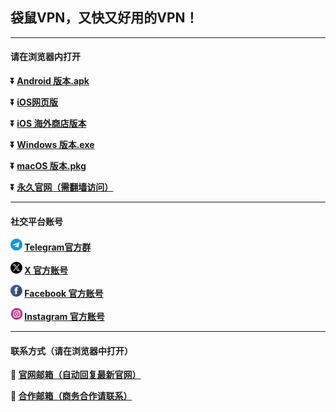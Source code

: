 ## 袋鼠VPN，又快又好用的VPN！ #
- - - -
#### 请在浏览器内打开

**:arrow_double_down: [Android 版本.apk](https://github.com/dsvpn/vpn/raw/main/file/daishu-v1.7.5-25-share.apk)**

**:arrow_double_down: [iOS网页版](https://dsvpn.github.io/vpn/web/login.html?channel=zhaohui)** 

**:arrow_double_down: [iOS 海外商店版本](https://apps.apple.com/app/id6504493100)**

**:arrow_double_down: [Windows 版本.exe](https://github.com/dsvpn/vpn/raw/refs/heads/main/file/daishu%5Bshare%5D-v1.0.4-5.exe)**

**:arrow_double_down: [macOS 版本.pkg](https://github.com/dsvpn/vpn/raw/refs/heads/main/file/daishu-v1.0.4%5Bshare%5D.pkg)**

**:arrow_double_down: [永久官网（需翻墙访问）](https://www.dsvpn.me)** 
- - - -
#### 社交平台账号

**<img src="./image/telegram.png" height=19> [Telegram官方群](https://t.me/dsvpnapp)**

**<img src="./image/x.png" height=19> [X 官方账号](https://twitter.com/daishuvpn)**

**<img src="./image/facebook.png" height=19> [Facebook 官方账号](https://www.facebook.com/profile.php?id=61560785422675)**

**<img src="./image/ins.png" height=19> [Instagram 官方账号](https://instagram.com/daishuvpn_)**

- - - -
#### 联系方式（请在浏览器中打开）

**:e-mail: [官网邮箱（自动回复最新官网）](mailto:001@dsvpn.me)**

**:e-mail: [合作邮箱（商务合作请联系）](mailto:hezuo@dsvpn.me)**
